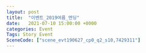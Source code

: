 ```yaml
---
layout: post
title:  "이벤트_2019여름_엔딩"
date:   2021-07-10 15:00:00 +0000
categories: Event
Tags: Story Event
SceneCode: ["scene_evt190627_cp0_q2_s10,7429311"]
---
```

